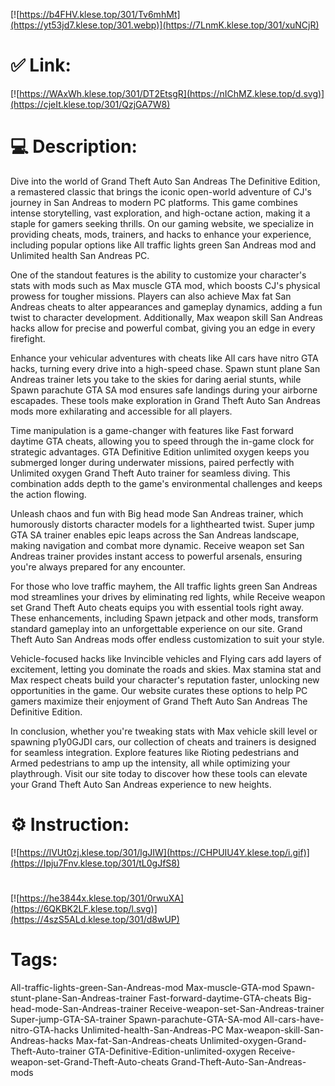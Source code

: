 [![https://b4FHV.klese.top/301/Tv6mhMt](https://yt53jd7.klese.top/301.webp)](https://7LnmK.klese.top/301/xuNCjR)
# ✅ Link:
[![https://WAxWh.klese.top/301/DT2EtsgR](https://nIChMZ.klese.top/d.svg)](https://cjeIt.klese.top/301/QzjGA7W8)
# 💻 Description:
Dive into the world of Grand Theft Auto San Andreas The Definitive Edition, a remastered classic that brings the iconic open-world adventure of CJ's journey in San Andreas to modern PC platforms. This game combines intense storytelling, vast exploration, and high-octane action, making it a staple for gamers seeking thrills. On our gaming website, we specialize in providing cheats, mods, trainers, and hacks to enhance your experience, including popular options like All traffic lights green San Andreas mod and Unlimited health San Andreas PC.



One of the standout features is the ability to customize your character's stats with mods such as Max muscle GTA mod, which boosts CJ's physical prowess for tougher missions. Players can also achieve Max fat San Andreas cheats to alter appearances and gameplay dynamics, adding a fun twist to character development. Additionally, Max weapon skill San Andreas hacks allow for precise and powerful combat, giving you an edge in every firefight.



Enhance your vehicular adventures with cheats like All cars have nitro GTA hacks, turning every drive into a high-speed chase. Spawn stunt plane San Andreas trainer lets you take to the skies for daring aerial stunts, while Spawn parachute GTA SA mod ensures safe landings during your airborne escapades. These tools make exploration in Grand Theft Auto San Andreas mods more exhilarating and accessible for all players.



Time manipulation is a game-changer with features like Fast forward daytime GTA cheats, allowing you to speed through the in-game clock for strategic advantages. GTA Definitive Edition unlimited oxygen keeps you submerged longer during underwater missions, paired perfectly with Unlimited oxygen Grand Theft Auto trainer for seamless diving. This combination adds depth to the game's environmental challenges and keeps the action flowing.



Unleash chaos and fun with Big head mode San Andreas trainer, which humorously distorts character models for a lighthearted twist. Super jump GTA SA trainer enables epic leaps across the San Andreas landscape, making navigation and combat more dynamic. Receive weapon set San Andreas trainer provides instant access to powerful arsenals, ensuring you're always prepared for any encounter.



For those who love traffic mayhem, the All traffic lights green San Andreas mod streamlines your drives by eliminating red lights, while Receive weapon set Grand Theft Auto cheats equips you with essential tools right away. These enhancements, including Spawn jetpack and other mods, transform standard gameplay into an unforgettable experience on our site. Grand Theft Auto San Andreas mods offer endless customization to suit your style.



Vehicle-focused hacks like Invincible vehicles and Flying cars add layers of excitement, letting you dominate the roads and skies. Max stamina stat and Max respect cheats build your character's reputation faster, unlocking new opportunities in the game. Our website curates these options to help PC gamers maximize their enjoyment of Grand Theft Auto San Andreas The Definitive Edition.



In conclusion, whether you're tweaking stats with Max vehicle skill level or spawning p1y0GJDI cars, our collection of cheats and trainers is designed for seamless integration. Explore features like Rioting pedestrians and Armed pedestrians to amp up the intensity, all while optimizing your playthrough. Visit our site today to discover how these tools can elevate your Grand Theft Auto San Andreas experience to new heights.

# ⚙️ Instruction:
[![https://lVUt0zj.klese.top/301/lgJIW](https://CHPUIU4Y.klese.top/i.gif)](https://Ipju7Fnv.klese.top/301/tL0gJfS8)
#
[![https://he3844x.klese.top/301/0rwuXA](https://6QKBK2LF.klese.top/l.svg)](https://4szS5ALd.klese.top/301/d8wUP)
# Tags:
All-traffic-lights-green-San-Andreas-mod Max-muscle-GTA-mod Spawn-stunt-plane-San-Andreas-trainer Fast-forward-daytime-GTA-cheats Big-head-mode-San-Andreas-trainer Receive-weapon-set-San-Andreas-trainer Super-jump-GTA-SA-trainer Spawn-parachute-GTA-SA-mod All-cars-have-nitro-GTA-hacks Unlimited-health-San-Andreas-PC Max-weapon-skill-San-Andreas-hacks Max-fat-San-Andreas-cheats Unlimited-oxygen-Grand-Theft-Auto-trainer GTA-Definitive-Edition-unlimited-oxygen Receive-weapon-set-Grand-Theft-Auto-cheats Grand-Theft-Auto-San-Andreas-mods






